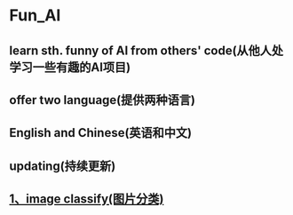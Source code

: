 # Fun_AI
## learn sth. funny of AI from others' code(从他人处学习一些有趣的AI项目)
## offer two language(提供两种语言)
## English and Chinese(英语和中文)
## updating(持续更新)

## [1、image classify(图片分类)](https://github.com/calssion/Fun_AI/blob/master/image%20classify(%E5%9B%BE%E7%89%87%E5%88%86%E7%B1%BB).md)  
